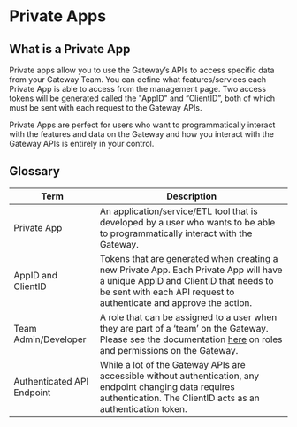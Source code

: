# Private Apps

## What is a Private App

Private apps allow you to use the Gateway’s APIs to access specific data from your Gateway Team. You can define what features/services each Private App is able to access from the management page. Two access tokens will be generated called the "AppID" and “ClientID”, both of which must be sent with each request to the Gateway APIs. 

Private Apps are perfect for users who want to programmatically interact with the features and data on the Gateway and how you interact with the Gateway APIs is entirely in your control. 


## Glossary

|Term|Description|
|------|-------------|
|Private App|An application/service/ETL tool that is developed by a user who wants to be able to programmatically interact with the Gateway. |
|AppID and ClientID |Tokens that are generated when creating a new Private App. Each Private App will have a unique AppID and ClientID that needs to be sent with each API request to authenticate and approve the action. |
|Team Admin/Developer |A role that can be assigned to a user when they are part of a ‘team’ on the Gateway. Please see the documentation [here](https://www.healthdatagateway.org/about/how-to-manage-teams-on-the-gateway) on roles and permissions on the Gateway. |
|Authenticated API Endpoint |While a lot of the Gateway APIs are accessible without authentication, any endpoint changing data requires authentication. The ClientID acts as an authentication token. |